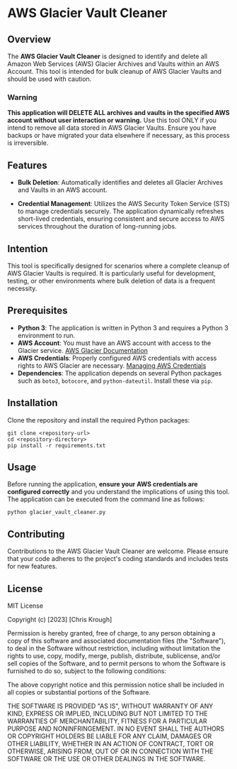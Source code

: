 # AWS Glacier Vault Cleaner

## Overview

The **AWS Glacier Vault Cleaner** is designed to identify and delete all
Amazon Web Services (AWS) Glacier Archives and Vaults within an AWS Account.
This tool is intended for bulk cleanup of AWS Glacier Vaults and should be 
used with caution.

### Warning

**This application will DELETE ALL archives and vaults in the specified AWS 
account without user interaction or warning.**
Use this tool ONLY if you intend to remove all data stored in AWS 
Glacier Vaults. Ensure you have backups or have migrated your data elsewhere 
if necessary, as this process is irreversible.

## Features

- **Bulk Deletion**: Automatically identifies and deletes all Glacier Archives and 
  Vaults in an AWS account.

- **Credential Management**: Utilizes the AWS Security Token Service (STS) 
  to manage credentials securely. The application dynamically refreshes 
  short-lived credentials, ensuring consistent and secure access to AWS 
  services throughout the duration of long-running jobs.

## Intention

This tool is specifically designed for scenarios where a complete cleanup of 
AWS Glacier Vaults is required. It is particularly useful for development, 
testing, or other environments where bulk deletion of data is a frequent 
necessity.

## Prerequisites

- **Python 3**: The application is written in Python 3 and requires a Python 3 
  environment to run.
- **AWS Account**: You must have an AWS account with access to the Glacier 
  service. [AWS Glacier Documentation](https://docs.aws.amazon.com/amazonglacier/latest/dev/introduction.html)
- **AWS Credentials**: Properly configured AWS credentials with access rights 
  to AWS Glacier are necessary. [Managing AWS Credentials](https://docs.aws.amazon.com/sdk-for-java/v1/developer-guide/credentials.html)
- **Dependencies**: The application depends on several Python packages such as 
  `boto3`, `botocore`, and `python-dateutil`. Install these via `pip`.

## Installation

Clone the repository and install the required Python packages:

```
git clone <repository-url>
cd <repository-directory>
pip install -r requirements.txt
```

## Usage

Before running the application, **ensure your AWS credentials are configured 
correctly** and you understand the implications of using this tool. The 
application can be executed from the command line as follows:

```
python glacier_vault_cleaner.py
```

## Contributing

Contributions to the AWS Glacier Vault Cleaner are welcome. Please ensure that 
your code adheres to the project's coding standards and includes tests for new 
features.

## License

MIT License

Copyright (c) [2023] [Chris Krough]

Permission is hereby granted, free of charge, to any person obtaining a copy
of this software and associated documentation files (the "Software"), to deal
in the Software without restriction, including without limitation the rights
to use, copy, modify, merge, publish, distribute, sublicense, and/or sell
copies of the Software, and to permit persons to whom the Software is
furnished to do so, subject to the following conditions:

The above copyright notice and this permission notice shall be included in all
copies or substantial portions of the Software.

THE SOFTWARE IS PROVIDED "AS IS", WITHOUT WARRANTY OF ANY KIND, EXPRESS OR
IMPLIED, INCLUDING BUT NOT LIMITED TO THE WARRANTIES OF MERCHANTABILITY,
FITNESS FOR A PARTICULAR PURPOSE AND NONINFRINGEMENT. IN NO EVENT SHALL THE
AUTHORS OR COPYRIGHT HOLDERS BE LIABLE FOR ANY CLAIM, DAMAGES OR OTHER
LIABILITY, WHETHER IN AN ACTION OF CONTRACT, TORT OR OTHERWISE, ARISING FROM,
OUT OF OR IN CONNECTION WITH THE SOFTWARE OR THE USE OR OTHER DEALINGS IN THE
SOFTWARE.
